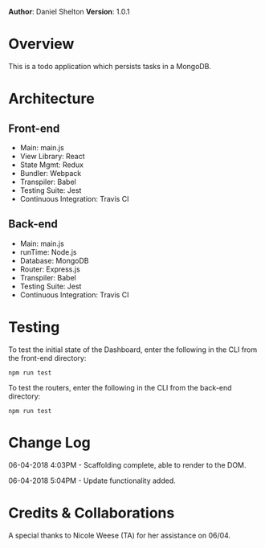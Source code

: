 **Author**: Daniel Shelton
**Version**: 1.0.1

# Overview
This is a todo application which persists tasks in a MongoDB.

# Architecture
## Front-end
- Main: main.js
- View Library: React
- State Mgmt: Redux
- Bundler: Webpack
- Transpiler: Babel
- Testing Suite: Jest
- Continuous Integration: Travis CI

## Back-end
- Main: main.js
- runTime: Node.js
- Database: MongoDB
- Router: Express.js
- Transpiler: Babel
- Testing Suite: Jest
- Continuous Integration: Travis CI

# Testing
To test the initial state of the Dashboard, enter the following in the CLI from the front-end directory:

`npm run test`

To test the routers, enter the following in the CLI from the back-end directory:

`npm run test`
# Change Log
06-04-2018 4:03PM - Scaffolding complete, able to render to the DOM.

06-04-2018 5:04PM - Update functionality added.

# Credits & Collaborations
A special thanks to Nicole Weese (TA) for her assistance on 06/04.